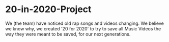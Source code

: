 # 20-in-2020-Project
We (the team) have noticed old rap songs and videos changing. We believe we know why, we created '20 for 2020' to try to save all Music Videos  the way they were meant to be saved, for our next generations.
